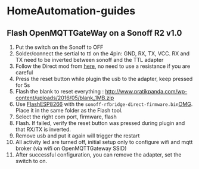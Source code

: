 # HomeAutomation-guides


## Flash OpenMQTTGateWay on a Sonoff R2 v1.0
1. Put the switch on the Sonoff to OFF
2. Solder/connect the sertial to ttl on the 4pin: GND, RX, TX, VCC. RX and TX need to be inverted between sonoff and the TTL adapter
3. Follow the Direct mod from [here](https://github.com/xoseperez/espurna/wiki/Hardware-Itead-Sonoff-RF-Bridge---Direct-Hack), no need to use a resistance if you are careful
4. Press the reset button while plugin the usb to the adapter, keep pressed for 5s
5. Flash the blank to reset everything : http://www.pratikpanda.com/wp-content/uploads/2016/05/blank_1MB.zip
6. Use [FlashESP8266](https://github.com/letscontrolit/ESPEasy/releases) with the `sonoff-rfbridge-direct-firmware.bin`[OMG](https://github.com/1technophile/OpenMQTTGateway/releases). Place it in the same folder as the Flash tool.
7. Select the right com port, firmware, flash
8. Flash. If failed, verify the reset button was pressed during plugin and that RX/TX is inverted. 
9. Remove usb and put it again will trigger the restart
10. All activity led are turned off, initial setup only to configure wifi and mqtt broker (via wifi on OpenMQTTGateway SSID)
11. After successful configuration,  you can remove the adapter, set the switch to on.
